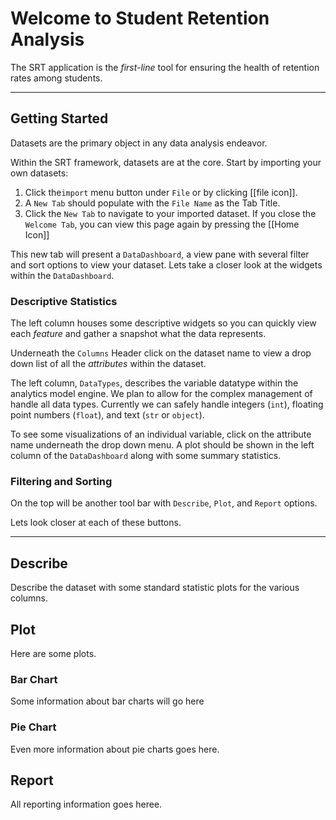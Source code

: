 # Welcome to Student Retention Analysis

The SRT application is the *first-line* tool for ensuring the health of retention rates among students.

___

## Getting Started

Datasets are the primary object in any data analysis endeavor.  

Within the SRT framework, datasets are at the core. Start by importing your own datasets:

1. Click the`import` menu button under `File` or by clicking [[file icon]].
2. A `New Tab` should populate with the `File Name` as the Tab Title.
3. Click the `New Tab` to navigate to your imported dataset. If you close the `Welcome Tab`, you can view this page again by pressing the [[Home Icon]]

This new tab will present a `DataDashboard`, a view pane with several filter and sort options to view your dataset. Lets take a closer look at the widgets within the `DataDashboard`.

### Descriptive Statistics

The left column houses some descriptive widgets so you can quickly view each *feature* and gather a snapshot what the data represents. 

Underneath the `Columns` Header click on the dataset name to view a drop down list of all the *attributes* within the dataset. 

The left column, `DataTypes`, describes the variable datatype within the analytics model engine. We plan to allow for the complex management of handle all data types. Currently we can safely handle integers (`int`), floating point numbers (`float`), and text (`str` or `object`).

To see some visualizations of an individual variable, click on the attribute name underneath the drop down menu. A plot should be shown in the left column of the `DataDashboard` along with some summary statistics.

### Filtering and Sorting


On the top will be another tool bar with `Describe`, `Plot`, and `Report` options. 

Lets look closer at each of these buttons.

___

## Describe

Describe the dataset with some standard statistic plots for the various columns.

## Plot

Here are some plots.

### Bar Chart

Some information about bar charts will go here

### Pie Chart

Even more information about pie charts goes here.

## Report

All reporting information goes heree.